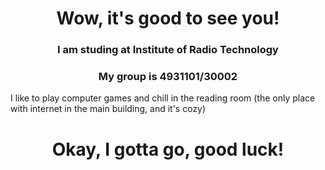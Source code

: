 <div id="header" align="center">
    <h1>Wow, it's good to see you!</h1> 
    <h3>I am studing at Institute of Radio Technology</h3> 
    <h3>My group is 4931101/30002</h3> 
</div>

I like to play computer games and chill in the reading room (the only place with internet in the main building, and it's cozy)

<div id="header" align="center">
    <h1>Okay, I gotta go, good luck!</h1> 
</div>
